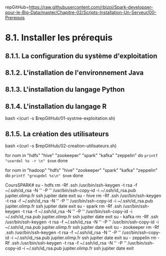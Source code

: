 repGitHub=https://raw.githubusercontent.com/rbizoi/Spark-developper-pour-le-Big-Data/master/Chapitre-02/Scripts-Installation-Un-Serveur/00-Prerequis

# 8.1.	Installer les prérequis
## 8.1.1.	La configuration du système d'exploitation
## 8.1.2.	L'installation de l'environnement Java
## 8.1.3.	L'installation du langage Python
## 8.1.4.	L'installation du langage R


bash <(curl -s $repGitHub/01-systme-exploitation.sh)

## 8.1.5.	La création des utilisateurs

bash <(curl -s $repGitHub/02-creation-utilisateurs.sh)



for nom in "hdfs" "hive" "zookeeper" "spark" "kafka" "zeppelin"
do
   `printf "userdel %s -r \n" $nom`
done


for nom in "hadoop" "hdfs" "hive" "zookeeper" "spark" "kafka" "zeppelin"
do
   `printf "groupdel %s\n" $nom`
done





CoursSPARK#
su - hdfs
rm -Rf .ssh
/usr/bin/ssh-keygen -t rsa -f ~/.ssh/id_rsa -N '' -P ''
/usr/bin/ssh-copy-id -i ~/.ssh/id_rsa.pub jupiter.olimp.fr
ssh jupiter date
exit
su - hive
rm -Rf .ssh
/usr/bin/ssh-keygen -t rsa -f ~/.ssh/id_rsa -N '' -P ''
/usr/bin/ssh-copy-id -i ~/.ssh/id_rsa.pub jupiter.olimp.fr
ssh jupiter date
exit
su - spark
rm -Rf .ssh
/usr/bin/ssh-keygen -t rsa -f ~/.ssh/id_rsa -N '' -P ''
/usr/bin/ssh-copy-id -i ~/.ssh/id_rsa.pub jupiter.olimp.fr
ssh jupiter date
exit
su - kafka
rm -Rf .ssh
/usr/bin/ssh-keygen -t rsa -f ~/.ssh/id_rsa -N '' -P ''
/usr/bin/ssh-copy-id -i ~/.ssh/id_rsa.pub jupiter.olimp.fr
ssh jupiter date
exit
su - zookeeper
rm -Rf .ssh
/usr/bin/ssh-keygen -t rsa -f ~/.ssh/id_rsa -N '' -P ''
/usr/bin/ssh-copy-id -i ~/.ssh/id_rsa.pub jupiter.olimp.fr
ssh jupiter date
exit
su - zeppelin
rm -Rf .ssh
/usr/bin/ssh-keygen -t rsa -f ~/.ssh/id_rsa -N '' -P ''
/usr/bin/ssh-copy-id -i ~/.ssh/id_rsa.pub jupiter.olimp.fr
ssh jupiter date
exit
